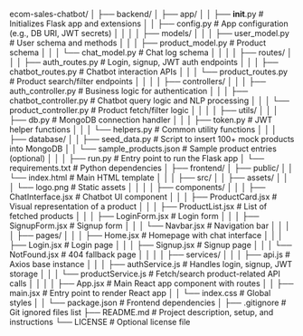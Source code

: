 ecom-sales-chatbot/
│
├── backend/
│   ├── app/
│   │   ├── __init__.py                  # Initializes Flask app and extensions
│   │   ├── config.py                    # App configuration (e.g., DB URI, JWT secrets)
│   │
│   │   ├── models/
│   │   │   ├── user_model.py            # User schema and methods
│   │   │   ├── product_model.py         # Product schema
│   │   │   └── chat_model.py            # Chat log schema
│   │
│   │   ├── routes/
│   │   │   ├── auth_routes.py           # Login, signup, JWT auth endpoints
│   │   │   ├── chatbot_routes.py        # Chatbot interaction APIs
│   │   │   └── product_routes.py        # Product search/filter endpoints
│   │
│   │   ├── controllers/
│   │   │   ├── auth_controller.py       # Business logic for authentication
│   │   │   ├── chatbot_controller.py    # Chatbot query logic and NLP processing
│   │   │   └── product_controller.py    # Product fetch/filter logic
│   │
│   │   ├── utils/
│   │   │   ├── db.py                    # MongoDB connection handler
│   │   │   ├── token.py                 # JWT helper functions
│   │   │   └── helpers.py               # Common utility functions
│   │
│   ├── database/
│   │   ├── seed_data.py                 # Script to insert 100+ mock products into MongoDB
│   │   └── sample_products.json         # Sample product entries (optional)
│   │
│   ├── run.py                           # Entry point to run the Flask app
│   └── requirements.txt                 # Python dependencies
│
├── frontend/
│   ├── public/
│   │   └── index.html                   # Main HTML template
│   │
│   ├── src/
│   │   ├── assets/
│   │   │   └── logo.png                 # Static assets
│   │
│   │   ├── components/
│   │   │   ├── ChatInterface.jsx        # Chatbot UI component
│   │   │   ├── ProductCard.jsx          # Visual representation of a product
│   │   │   ├── ProductList.jsx          # List of fetched products
│   │   │   ├── LoginForm.jsx            # Login form
│   │   │   ├── SignupForm.jsx           # Signup form
│   │   │   └── Navbar.jsx               # Navigation bar
│   │
│   │   ├── pages/
│   │   │   ├── Home.jsx                 # Homepage with chat interface
│   │   │   ├── Login.jsx                # Login page
│   │   │   ├── Signup.jsx               # Signup page
│   │   │   └── NotFound.jsx            # 404 fallback page
│   │
│   │   ├── services/
│   │   │   ├── api.js                   # Axios base instance
│   │   │   ├── authService.js           # Handles login, signup, JWT storage
│   │   │   └── productService.js        # Fetch/search product-related API calls
│   │
│   │   ├── App.jsx                      # Main React app component with routes
│   │   ├── main.jsx                     # Entry point to render React app
│   │   └── index.css                    # Global styles
│
│   └── package.json                     # Frontend dependencies
│
├── .gitignore                           # Git ignored files list
├── README.md                            # Project description, setup, and instructions
└── LICENSE                              # Optional license file
